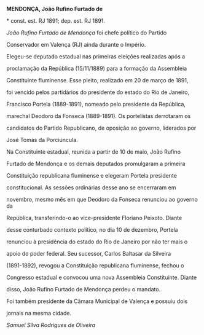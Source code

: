 **MENDONÇA, João Rufino Furtado de**



\* const. est. RJ 1891; dep. est. RJ 1891.



*João Rufino Furtado de Mendonça* foi chefe político do Partido

Conservador em Valença (RJ) ainda durante o Império.



Elegeu-se deputado estadual nas primeiras eleições realizadas após a

proclamação da República (15/11/1889) para a formação da Assembleia

Constituinte fluminense. Esse pleito, realizado em 20 de março de 1891,

foi vencido pelos partidários do presidente do estado do Rio de Janeiro,

Francisco Portela (1889-1891), nomeado pelo presidente da República,

marechal Deodoro da Fonseca (1889-1891). Os portelistas derrotaram os

candidatos do Partido Republicano, de oposição ao governo, liderados por

José Tomás da Porciúncula.



Na Constituinte estadual, reunida a partir de 10 de maio, João Rufino

Furtado de Mendonça e os demais deputados promulgaram a primeira

Constituição republicana fluminense e elegeram Portela presidente

constitucional. As sessões ordinárias desse ano se encerraram em

novembro, mesmo mês em que Deodoro da Fonseca renunciou ao governo da

República, transferindo-o ao vice-presidente Floriano Peixoto. Diante

desse conturbado contexto político, no dia 10 de dezembro, Portela

renunciou à presidência do estado do Rio de Janeiro por não ter mais o

apoio do poder federal. Seu sucessor, Carlos Baltasar da Silveira

(1891-1892), revogou a Constituição republicana fluminense, fechou o

Congresso estadual e convocou uma nova Assembleia Constituinte. Diante

disso, João Rufino Furtado de Mendonça perdeu o mandato.



Foi também presidente da Câmara Municipal de Valença e possuiu dois

jornais na mesma cidade.



*Samuel Silva Rodrigues de Oliveira*



